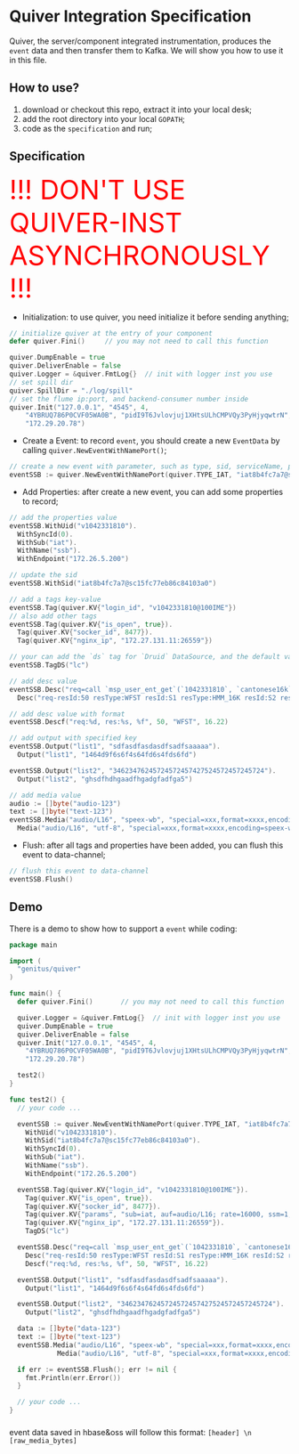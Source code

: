 # Quiver Integration Specification

Quiver, the server/component integrated instrumentation, produces the `event` data and then transfer them to Kafka. We will show you how to use it in this file.

## How to use?

1. download or checkout this repo, extract it into your local desk;
2. add the root directory into your local `GOPATH`;
3. code as the `specification` and run;

## Specification

<font color=red size=72>!!! DON'T USE QUIVER-INST ASYNCHRONOUSLY !!!</font>

* Initialization: to use quiver, you need initialize it before sending anything;

```go
// initialize quiver at the entry of your component
defer quiver.Fini()		// you may not need to call this function

quiver.DumpEnable = true
quiver.DeliverEnable = false
quiver.Logger = &quiver.FmtLog{}  // init with logger inst you use
// set spill dir
quiver.SpillDir = "./log/spill"
// set the flume ip:port, and backend-consumer number inside
quiver.Init("127.0.0.1", "4545", 4,
    "4YBRUQ786P0CVF05WA0B", "pidI9T6Jvlovjuj1XHtsULhCMPVQy3PyHjyqwtrN", "http://172.29.71.35:80",
    "172.29.20.78")
```

* Create a Event: to record `event`, you should create a new `EventData` by calling `quiver.NewEventWithNamePort()`;

```go
// create a new event with parameter, such as type, sid, serviceName, port, NOTICE: event data with unvalid `sid`, such as "", will be ignored while flush
eventSSB := quiver.NewEventWithNamePort(quiver.TYPE_IAT, "iat8b4fc7a7@sc15fc77eb86c84103a0", "iat", "9092")
```

* Add Properties: after create a new event, you can add some properties to record;

```go
// add the properties value
eventSSB.WithUid("v1042331810").
  WithSyncId(0).
  WithSub("iat").
  WithName("ssb").
  WithEndpoint("172.26.5.200")

// update the sid
eventSSB.WithSid("iat8b4fc7a7@sc15fc77eb86c84103a0")

// add a tags key-value
eventSSB.Tag(quiver.KV{"login_id", "v1042331810@100IME"})
// also add other tags
eventSSB.Tag(quiver.KV{"is_open", true}).
  Tag(quiver.KV{"socker_id", 8477}).
  Tag(quiver.KV{"nginx_ip", "172.27.131.11:26559"})

// your can add the `ds` tag for `Druid` DataSource, and the default value will be `vagus`
eventSSB.TagDS("lc")

// add desc value
eventSSB.Desc("req=call `msp_user_ent_get`(`1042331810`, `cantonese16k`)").
  Desc("req-resId:50 resType:WFST resId:S1 resType:HMM_16K resId:S2 resType:HMM_16K")

// add desc value with format
eventSSB.Descf("req:%d, res:%s, %f", 50, "WFST", 16.22)

// add output with specified key
eventSSB.Output("list1", "sdfasdfasdasdfsadfsaaaaa").
  Output("list1", "1464d9f6s6f4s64fd6s4fds6fd")

eventSSB.Output("list2", "34623476245724572457427524572457245724").
  Output("list2", "ghsdfhdhgaadfhgadgfadfga5")

// add media value
audio := []byte("audio-123")
text := []byte("text-123")
eventSSB.Media("audio/L16", "speex-wb", "special=xxx,format=xxxx,encoding=speex-wb", audio).
  Media("audio/L16", "utf-8", "special=xxx,format=xxxx,encoding=speex-wb", text)
```

* Flush: after all tags and properties have been added, you can flush this event to data-channel;

```go
// flush this event to data-channel
eventSSB.Flush()
```

## Demo

There is a demo to show how to support a `event` while coding:

```go
package main

import (
  "genitus/quiver"
)

func main() {
  defer quiver.Fini()		// you may not need to call this function

  quiver.Logger = &quiver.FmtLog{}  // init with logger inst you use
  quiver.DumpEnable = true
  quiver.DeliverEnable = false
  quiver.Init("127.0.0.1", "4545", 4,
    "4YBRUQ786P0CVF05WA0B", "pidI9T6Jvlovjuj1XHtsULhCMPVQy3PyHjyqwtrN", "http://172.29.71.35:80",
    "172.29.20.78")

  test2()
}

func test2() {
  // your code ...

  eventSSB := quiver.NewEventWithNamePort(quiver.TYPE_IAT, "iat8b4fc7a7@sc15fc77eb86c84103a0", "iat", "9092").
    WithUid("v1042331810").
    WithSid("iat8b4fc7a7@sc15fc77eb86c84103a0").
    WithSyncId(0).
    WithSub("iat").
    WithName("ssb").
    WithEndpoint("172.26.5.200")

  eventSSB.Tag(quiver.KV{"login_id", "v1042331810@100IME"}).
    Tag(quiver.KV{"is_open", true}).
    Tag(quiver.KV{"socker_id", 8477}).
    Tag(quiver.KV{"params", "sub=iat, auf=audio/L16; rate=16000, ssm=1, cver=5.0.24.1137"}).
    Tag(quiver.KV{"nginx_ip", "172.27.131.11:26559"}).
    TagDS("lc")

  eventSSB.Desc("req=call `msp_user_ent_get`(`1042331810`, `cantonese16k`)").
    Desc("req-resId:50 resType:WFST resId:S1 resType:HMM_16K resId:S2 resType:HMM_16K").
    Descf("req:%d, res:%s, %f", 50, "WFST", 16.22)

  eventSSB.Output("list1", "sdfasdfasdasdfsadfsaaaaa").
    Output("list1", "1464d9f6s6f4s64fd6s4fds6fd")

  eventSSB.Output("list2", "34623476245724572457427524572457245724").
    Output("list2", "ghsdfhdhgaadfhgadgfadfga5")

  data := []byte("data-123")
  text := []byte("text-123")
  eventSSB.Media("audio/L16", "speex-wb", "special=xxx,format=xxxx,encoding=speex-wb", audio).
            Media("audio/L16", "utf-8", "special=xxx,format=xxxx,encoding=speex-wb", text)

  if err := eventSSB.Flush(); err != nil {
    fmt.Println(err.Error())
  }

  // your code ...
}
```

###
event data saved in hbase&oss will follow this format:
`[header] \n [raw_media_bytes]`